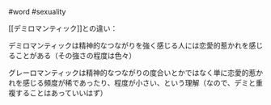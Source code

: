 #word #sexuality 

[[デミロマンティック]]との違い：

デミロマンティックは精神的なつながりを強く感じる人には恋愛的惹かれを感じることがある（その強さの程度は色々）

グレーロマンティックは精神的なつながりの度合いとかではなく単に恋愛的惹かれを感じる頻度が稀であったり、程度が小さい、という理解（なので、デミと重複することはあっていいはず）